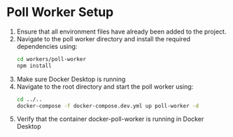 # Poll Worker Setup

1. Ensure that all environment files have already been added to the project.
2. Navigate to the poll worker directory and install the required dependencies using:
   ```bash
   cd workers/poll-worker
   npm install
   ```
3. Make sure Docker Desktop is running
4. Navigate to the root directory and start the poll worker using:
   ```bash
   cd ../..
   docker-compose -f docker-compose.dev.yml up poll-worker -d
   ```
5. Verify that the container docker-poll-worker is running in Docker Desktop
